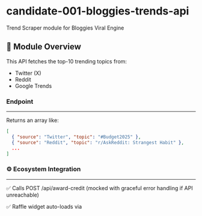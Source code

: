 # candidate-001-bloggies-trends-api

Trend Scraper module for Bloggies Viral Engine

## 🧩 Module Overview

This API fetches the top-10 trending topics from:
- Twitter (X)
- Reddit
- Google Trends

### Endpoint
---


Returns an array like:


```json
[
  { "source": "Twitter", "topic": "#Budget2025" },
  { "source": "Reddit", "topic": "r/AskReddit: Strangest Habit" },
  ...
]
```
### ⚙️ Ecosystem Integration
---
✅ Calls POST /api/award-credit (mocked with graceful error handling if API unreachable)

✅ Raffle widget auto-loads via <script> on page load (fails silently if unreachable)

### 🛠️ Setup Instructions
----
```
git clone https://github.com/raimadey2003/candidate-001-bloggies-trends-api.git
cd candidate-001-bloggies-trends-api
npm install
npm run dev
```
### 🌐 Public Deployment
---
candidate-001-bloggies-trends-api.vercel.app

Deployed on Vercel


